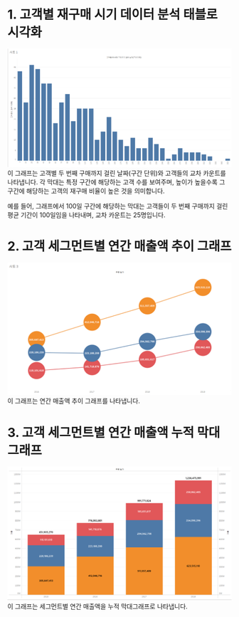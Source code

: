 # 1. 고객별 재구매 시기 데이터 분석 태블로 시각화

![히스토그램](tableau2.png)
이 그래프는 고객별 두 번째 구매까지 걸린 날짜(구간 단위)와 고객들의 교차 카운트를 나타냅니다. 각 막대는 특정 구간에 해당하는 고객 수를 보여주며, 높이가 높을수록 그 구간에 해당하는 고객의 재구매 비율이 높은 것을 의미합니다. 

예를 들어, 그래프에서 100일 구간에 해당하는 막대는 고객들이 두 번째 구매까지 걸린 평균 기간이 100일임을 나타내며, 교차 카운트는 25명입니다.



# 2. 고객 세그먼트별 연간 매출액 추이 그래프

![매출액 그래프](매출추이.png)
이 그래프는 연간 매출액 추이 그래프를 나타냅니다.


# 3. 고객 세그먼트별 연간 매출액 누적 막대 그래프

![누적 막대 그래프](1.png)
이 그래프는 세그먼트별 연간 매출액을 누적 막대그래프로 나타냅니다.
